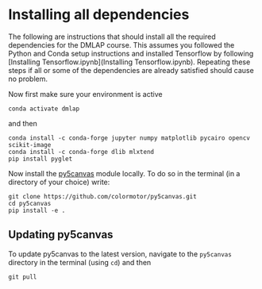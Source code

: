 # Installing all dependencies

The following are instructions that should install all the required dependencies for the DMLAP course. 
This assumes you followed the Python and Conda setup instructions and installed Tensorflow by following [Installing Tensorflow.ipynb](Installing Tensorflow.ipynb). Repeating these steps if all or some of the dependencies are already satisfied should cause no problem.

Now first make sure your environment is active
```
conda activate dmlap
```
and then
```
conda install -c conda-forge jupyter numpy matplotlib pycairo opencv scikit-image 
conda install -c conda-forge dlib mlxtend
pip install pyglet
```

Now install the [py5canvas](https://github.com/colormotor/py5canvas) module locally. To do so in the terminal (in a directory of your choice) write:

```
git clone https://github.com/colormotor/py5canvas.git
cd py5canvas
pip install -e .
```

## Updating py5canvas
To update py5canvas to the latest version, navigate to the `py5canvas` directory in the terminal (using `cd`) and then
```
git pull
```
